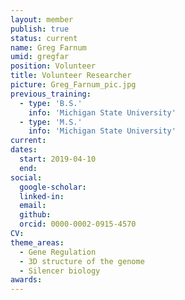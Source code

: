 ```yaml
---
layout: member
publish: true
status: current
name: Greg Farnum
umid: gregfar
position: Volunteer
title: Volunteer Researcher
picture: Greg_Farnum_pic.jpg
previous_training:
  - type: 'B.S.'
    info: 'Michigan State University'
  - type: 'M.S.'
    info: 'Michigan State University'
current:
dates:
  start: 2019-04-10
  end: 
social: 
  google-scholar: 
  linked-in: 
  email: 
  github:
  orcid: 0000-0002-0915-4570
CV: 
theme_areas:
  - Gene Regulation
  - 3D structure of the genome
  - Silencer biology
awards:
---
```

